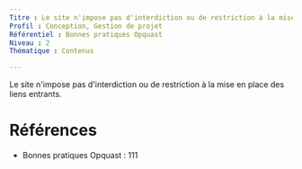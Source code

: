 ```yaml
---
Titre : Le site n'impose pas d'interdiction ou de restriction à la mise en place des liens entrants.
Profil : Conception, Gestion de projet
Référentiel : Bonnes pratiques Opquast
Niveau : 2
Thématique : Contenus

---
```

Le site n'impose pas d'interdiction ou de restriction à la mise en place des liens entrants.

# Références

*   Bonnes pratiques Opquast : 111